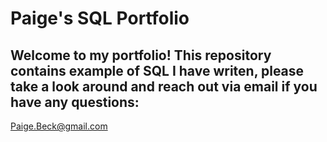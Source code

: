 # Paige's SQL Portfolio
## Welcome to my portfolio! This repository contains example of SQL I have writen, please take a look around and reach out via email if you have any questions:
Paige.Beck@gmail.com
